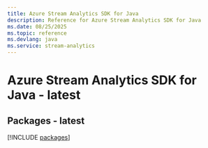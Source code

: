 ```yaml
---
title: Azure Stream Analytics SDK for Java
description: Reference for Azure Stream Analytics SDK for Java
ms.date: 08/25/2025
ms.topic: reference
ms.devlang: java
ms.service: stream-analytics
---
```

# Azure Stream Analytics SDK for Java - latest
## Packages - latest
[!INCLUDE [packages](stream-analytics-index.md)]